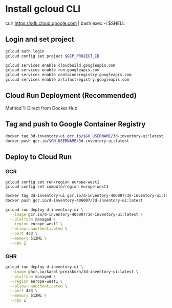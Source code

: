 # Install gcloud CLI

curl https://sdk.cloud.google.com | bash
exec -l $SHELL

## Login and set project

```bash
gcloud auth login
gcloud config set project $GCP_PROJECT_ID

gcloud services enable cloudbuild.googleapis.com
gcloud services enable run.googleapis.com
gcloud services enable containerregistry.googleapis.com
gcloud services enable artifactregistry.googleapis.com
```

## Cloud Run Deployment (Recommended)

Method 1: Direct from Docker Hub

## Tag and push to Google Container Registry

```bash
docker tag 3d-inventory-ui gcr.io/$GH_USERNAME/3d-inventory-ui:latest
docker push gcr.io/$GH_USERNAME/3d-inventory-ui:latest
```

## Deploy to Cloud Run

### GCR

```
gcloud config set run/region europe-west1
gcloud config set compute/region europe-west1
```

```bash
docker tag 3d-inventory-ui gcr.io/d-inventory-406007/3d-inventory-ui:latest
docker push gcr.io/d-inventory-406007/3d-inventory-ui:latest
```

```bash
gcloud run deploy d-inventory-ui \
  --image gcr.io/d-inventory-406007/3d-inventory-ui:latest \
  --platform managed \
  --region europe-west1 \
  --allow-unauthenticated \
  --port 433 \
  --memory 512Mi \
  --cpu 1
```

### GHR

```bash
gcloud run deploy d-inventory-ui \
  --image ghcr.io/karol-preiskorn/3d-inventory-ui:latest \
  --platform managed \
  --region europe-west1 \
  --allow-unauthenticated \
  --port 433 \
  --memory 512Mi \
  --cpu 1
```
